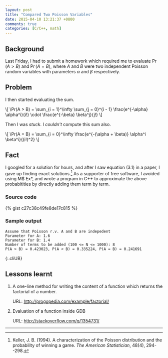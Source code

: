 ```yaml
---
layout: post
title: "Compared Two Poisson Variables"
date: 2015-04-10 13:21:37 +0800
comments: true
categories: [C/C++, math]
---
```


Background
---

Last Friday, I had to submit a homework which required me to evaluate
$\Pr(A > B)$ and $\Pr(A = B)$, where $A$ and $B$ were two independent
Poisson random variables with parameters $\alpha$ and $\beta$
respectively.

Problem
---

I then started evaluating the sum.

<div class="myeqn">
\[
  \Pr(A > B) = \sum_{i = 1}^\infty \sum_{j = 0}^{i - 1}
  \frac{e^{-\alpha} \alpha^i}{i!} \cdot \frac{e^{-\beta} \beta^j}{j!}
\]
</div>

Then I was *stuck*.  I *couldn't* compute this sum also.

<div class="myeqn">
\[
  \Pr(A = B) = \sum_{i = 0}^\infty \frac{e^{-(\alpha + \beta)}
  \alpha^i \beta^i}{(i!)^2}
\]
</div>

Fact
---

I googled for a solution for hours, and after I saw equation (3.1) in
a paper, I gave up finding exact solutions.[^fact]  As a supporter of
free software, I avoided using M\$ Ex\*, and wrote a program in C++ to
approximate the above probabitities by directly adding them term by
term.

### Source code

{% gist c27c38c49fe8de17c815 %}

### Sample output

    Assume that Poisson r.v. A and B are indepedent
    Parameter for A: 1.6
    Parameter for B: 1.4
    Number of terms to be added (100 <= N <= 1000): 8
    P(A > B) = 0.423023, P(A < B) = 0.335224, P(A = B) = 0.241691
{:.cliUB}

Lessons learnt
---

1. A one-line method for writing the content of a function which
returns the factorial of a number.

    URL: <http://progopedia.com/example/factorial/>

2. Evaluation of a function inside GDB

    URL: <http://stackoverflow.com/q/1354731/>

---
[^fact]:
    Keller, J. B. (1994). A characterization of the Poisson
    distribution and the probability of winning a game. *The American
    Statistician*, 48(4), 294--298.
